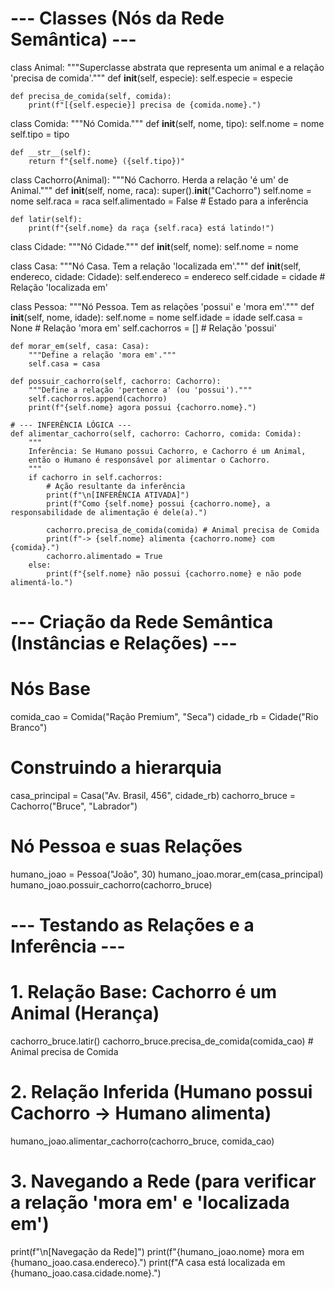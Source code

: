 # --- Classes (Nós da Rede Semântica) ---

class Animal:
    """Superclasse abstrata que representa um animal e a relação 'precisa de comida'."""
    def __init__(self, especie):
        self.especie = especie
        
    def precisa_de_comida(self, comida):
        print(f"[{self.especie}] precisa de {comida.nome}.")

class Comida:
    """Nó Comida."""
    def __init__(self, nome, tipo):
        self.nome = nome
        self.tipo = tipo
        
    def __str__(self):
        return f"{self.nome} ({self.tipo})"

class Cachorro(Animal):
    """Nó Cachorro. Herda a relação 'é um' de Animal."""
    def __init__(self, nome, raca):
        super().__init__("Cachorro")
        self.nome = nome
        self.raca = raca
        self.alimentado = False # Estado para a inferência
        
    def latir(self):
        print(f"{self.nome} da raça {self.raca} está latindo!")

class Cidade:
    """Nó Cidade."""
    def __init__(self, nome):
        self.nome = nome

class Casa:
    """Nó Casa. Tem a relação 'localizada em'."""
    def __init__(self, endereco, cidade: Cidade):
        self.endereco = endereco
        self.cidade = cidade  # Relação 'localizada em'

class Pessoa:
    """Nó Pessoa. Tem as relações 'possui' e 'mora em'."""
    def __init__(self, nome, idade):
        self.nome = nome
        self.idade = idade
        self.casa = None         # Relação 'mora em'
        self.cachorros = []      # Relação 'possui'

    def morar_em(self, casa: Casa):
        """Define a relação 'mora em'."""
        self.casa = casa

    def possuir_cachorro(self, cachorro: Cachorro):
        """Define a relação 'pertence a' (ou 'possui')."""
        self.cachorros.append(cachorro)
        print(f"{self.nome} agora possui {cachorro.nome}.")

    # --- INFERÊNCIA LÓGICA ---
    def alimentar_cachorro(self, cachorro: Cachorro, comida: Comida):
        """
        Inferência: Se Humano possui Cachorro, e Cachorro é um Animal, 
        então o Humano é responsável por alimentar o Cachorro.
        """
        if cachorro in self.cachorros:
            # Ação resultante da inferência
            print(f"\n[INFERÊNCIA ATIVADA]")
            print(f"Como {self.nome} possui {cachorro.nome}, a responsabilidade de alimentação é dele(a).")
            
            cachorro.precisa_de_comida(comida) # Animal precisa de Comida
            print(f"-> {self.nome} alimenta {cachorro.nome} com {comida}.")
            cachorro.alimentado = True
        else:
            print(f"{self.nome} não possui {cachorro.nome} e não pode alimentá-lo.")


# --- Criação da Rede Semântica (Instâncias e Relações) ---

# Nós Base
comida_cao = Comida("Ração Premium", "Seca")
cidade_rb = Cidade("Rio Branco")

# Construindo a hierarquia
casa_principal = Casa("Av. Brasil, 456", cidade_rb)
cachorro_bruce = Cachorro("Bruce", "Labrador")

# Nó Pessoa e suas Relações
humano_joao = Pessoa("João", 30)
humano_joao.morar_em(casa_principal)
humano_joao.possuir_cachorro(cachorro_bruce)


# --- Testando as Relações e a Inferência ---

# 1. Relação Base: Cachorro é um Animal (Herança)
cachorro_bruce.latir()
cachorro_bruce.precisa_de_comida(comida_cao) # Animal precisa de Comida

# 2. Relação Inferida (Humano possui Cachorro -> Humano alimenta)
humano_joao.alimentar_cachorro(cachorro_bruce, comida_cao)

# 3. Navegando a Rede (para verificar a relação 'mora em' e 'localizada em')
print(f"\n[Navegação da Rede]")
print(f"{humano_joao.nome} mora em {humano_joao.casa.endereco}.")
print(f"A casa está localizada em {humano_joao.casa.cidade.nome}.")
